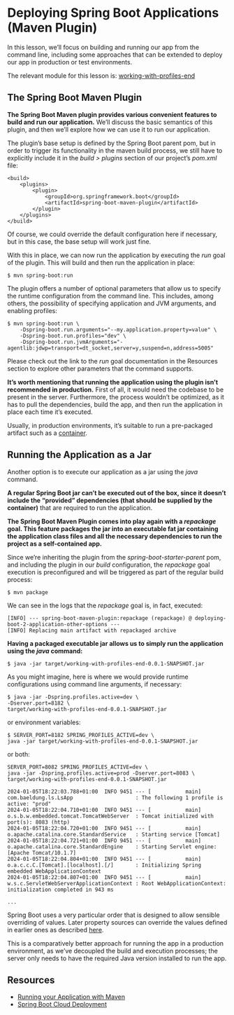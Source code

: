 # Deploying Spring Boot Applications (Maven Plugin)

In this lesson, we’ll focus on building and running our app from the command line, including some approaches that can be extended to deploy our app in production or test environments.

The relevant module for this lesson is: [working-with-profiles-end](../code/learn-spring-m2/working-with-profiles-end)

## The Spring Boot Maven Plugin

**The Spring Boot Maven plugin provides various convenient features to build and run our application.** We’ll discuss the basic semantics of this plugin, and then we’ll explore how we can use it to run our application.

The plugin’s base setup is defined by the Spring Boot parent pom, but in order to trigger its functionality in the maven build process, we still have to explicitly include it in the _build > plugins_ section of our project’s _pom.xml_ file:

```
<build>
    <plugins>
        <plugin>
            <groupId>org.springframework.boot</groupId>
            <artifactId>spring-boot-maven-plugin</artifactId>
        </plugin>
    </plugins>
</build>
```

Of course, we could override the default configuration here if necessary, but in this case, the base setup will work just fine.

With this in place, we can now run the application by executing the _run_ goal of the plugin. This will build and then run the application in place:

```
$ mvn spring-boot:run
```

The plugin offers a number of optional parameters that allow us to specify the runtime configuration from the command line. This includes, among others, the possibility of specifying application and JVM arguments, and enabling profiles:

```
$ mvn spring-boot:run \
    -Dspring-boot.run.arguments="--my.application.property=value" \
    -Dspring-boot.run.profiles="dev" \
    -Dspring-boot.run.jvmArguments="-agentlib:jdwp=transport=dt_socket,server=y,suspend=n,address=5005" 
```

Please check out the link to the _run_ goal documentation in the Resources section to explore other parameters that the command supports.

**It’s worth mentioning that running the application using the plugin isn’t recommended in production.** First of all, it would need the codebase to be present in the server. Furthermore, the process wouldn’t be optimized, as it has to pull the dependencies, build the app, and then run the application in place each time it’s executed.

Usually, in production environments, it’s suitable to run a pre-packaged artifact such as a [container](https://www.docker.com/resources/what-container/).

## Running the Application as a Jar

Another option is to execute our application as a jar using the _java_ command.

**A regular Spring Boot jar can’t be executed out of the box, since it doesn’t include the “provided” dependencies (that should be supplied by the container)** that are required to run the application.

**The Spring Boot Maven Plugin comes into play again with a _repackage_ goal. This feature packages the jar into an executable fat jar containing the application class files and all the necessary dependencies to run the project as a self-contained app.**

Since we’re inheriting the plugin from the _spring-boot-starter-parent_ pom, and including the plugin in our _build_ configuration, the _repackage_ goal execution is preconfigured and will be triggered as part of the regular build process:

```
$ mvn package
```

We can see in the logs that the _repackage_ goal is, in fact, executed:

```
[INFO] --- spring-boot-maven-plugin:repackage (repackage) @ deploying-boot-2-application-other-options ---
[INFO] Replacing main artifact with repackaged archive
```

**Having a packaged executable jar allows us to simply run the application using the _java_ command:**

```
$ java -jar target/working-with-profiles-end-0.0.1-SNAPSHOT.jar
```

As you might imagine, here is where we would provide runtime configurations using command line arguments, if necessary:

```
$ java -jar -Dspring.profiles.active=dev \
-Dserver.port=8182 \
target/working-with-profiles-end-0.0.1-SNAPSHOT.jar
```

or environment variables:

```
$ SERVER_PORT=8182 SPRING_PROFILES_ACTIVE=dev \
java -jar target/working-with-profiles-end-0.0.1-SNAPSHOT.jar
```

or both:

```
SERVER_PORT=8082 SPRING_PROFILES_ACTIVE=dev \
java -jar -Dspring.profiles.active=prod -Dserver.port=8083 \
target/working-with-profiles-end-0.0.1-SNAPSHOT.jar

2024-01-05T18:22:03.788+01:00  INFO 9451 --- [           main] com.baeldung.ls.LsApp                    : The following 1 profile is active: "prod"
2024-01-05T18:22:04.710+01:00  INFO 9451 --- [           main] o.s.b.w.embedded.tomcat.TomcatWebServer  : Tomcat initialized with port(s): 8083 (http)
2024-01-05T18:22:04.720+01:00  INFO 9451 --- [           main] o.apache.catalina.core.StandardService   : Starting service [Tomcat]
2024-01-05T18:22:04.721+01:00  INFO 9451 --- [           main] o.apache.catalina.core.StandardEngine    : Starting Servlet engine: [Apache Tomcat/10.1.7]
2024-01-05T18:22:04.804+01:00  INFO 9451 --- [           main] o.a.c.c.C.[Tomcat].[localhost].[/]       : Initializing Spring embedded WebApplicationContext
2024-01-05T18:22:04.807+01:00  INFO 9451 --- [           main] w.s.c.ServletWebServerApplicationContext : Root WebApplicationContext: initialization completed in 943 ms

...
```



Spring Boot uses a very particular order that is designed to allow sensible overriding of values. Later property sources can override the values defined in earlier ones as described [here](https://docs.spring.io/spring-boot/docs/current/reference/html/features.html#features.external-config).

This is a comparatively better approach for running the app in a production environment, as we’ve decoupled the build and execution processes; the server only needs to have the required Java version installed to run the app.

## Resources
- [Running your Application with Maven
  ](https://docs.spring.io/spring-boot/docs/current/maven-plugin/reference/htmlsingle/#run)
- [Spring Boot Cloud Deployment](https://docs.spring.io/spring-boot/docs/current/reference/html/deployment.html#deployment.cloud)
